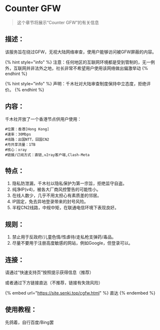 # Counter GFW

> 这个章节将展示“Counter GFW”的有关信息

## 描述：

该服务旨在绕过GFW，无视大陆网络审查，使用户能够访问被GFW屏蔽的内容。

{% hint style="info" %}
注意：任何地区的互联网环境都是受到管制的，无一例外，互联网并非法外之地，社长非常不希望用户使用该网络做出偏激举动
{% endhint %}

{% hint style="info" %}
声明：千木社对大陆审查制度保持中立态度，拒绝评价。
{% endhint %}

## 内容：

千木社开放了一个香港节点供用户使用：

```
#位置：香港[Hong Kong]
#速率：30Mbps
#线路：出国NTT，回国CN2
#月共享流量：1TB
#核心：xray
#链接/订阅方式：直链,v2ray客户端,Clash-Meta
```

## 特点：

1. 隐私防泄漏，千木社以隐私保护为第一宗旨，拒绝监守自盗。
2. 纯净IP(v4)，被各大厂商风控警告的可能性小。
3. 在线人数少，几乎不用太担心有素质差的邻居。
4. IP固定，免去异地登录带来的封号风险。
5. 半程CN2线路，中规中矩，在联通电信环境下表现良好。

## 规则：

1. 禁止用于反政府/儿童色情/性虐待/走私枪支弹药/毒品。
2. 尽量不要用于注册高度敏感的网站，例如Google，但登录可以。

## 连接：

请通过“快速支持页”按照提示获得信息（推荐）

或者通过下方链接直达（不推荐，链接有失效风险）

{% embed url="https://site.senki.top/cgfw.html" %}
直达
{% endembed %}

## 使用教程：

先鸽着，自行百度/Bing罢
